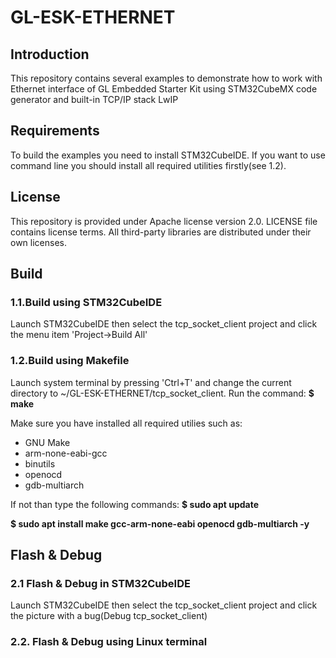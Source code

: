 # GL-ESK-ETHERNET

## Introduction
This repository contains several examples to demonstrate how to work with Ethernet interface of GL Embedded Starter Kit using
STM32CubeMX code generator and built-in TCP/IP stack LwIP

## Requirements
To build the examples you need to install STM32CubeIDE.
If you want to use command line you should install all required utilities firstly(see 1.2).

## License
This repository is provided under Apache license version 2.0.
LICENSE file contains license terms.
All third-party libraries are distributed under their own licenses.

## Build
### 1.1.Build using STM32CubeIDE
Launch STM32CubeIDE then select the tcp_socket_client project and click the menu item 'Project->Build All'

### 1.2.Build using Makefile
Launch system terminal by pressing 'Ctrl+T' and 
change the current directory to ~/GL-ESK-ETHERNET/tcp_socket_client.
Run the command:
**$ make**

Make sure you have installed all required utilies such as:
* GNU Make
* arm-none-eabi-gcc
* binutils
* openocd
* gdb-multiarch

If not than type the following commands:
**$ sudo apt update**

**$ sudo apt install make gcc-arm-none-eabi openocd gdb-multiarch -y**

## Flash \& Debug
### 2.1 Flash \& Debug in STM32CubeIDE
Launch STM32CubeIDE then select the tcp_socket_client project and click the picture with a bug(Debug tcp_socket_client)

### 2.2. Flash \& Debug using Linux terminal

